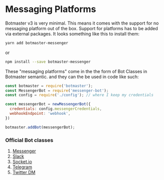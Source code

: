 # Messaging Platforms

Botmaster v3 is very minimal. This means it comes with the support for no messaging platform out of the box.
Support for platforms has to be added via external packages. It looks something like this to install them:

```bash
yarn add botmaster-messenger
```

or

```bash
npm install --save botmaster-messenger
```

These "messaging platforms" come in the the form of Bot Classes in Botmaster semantic. and they can the be used in code like such:

```js
const botmaster = require('botmaster');
const MessengerBot = require('messenger-bot');
const config = require('./config'); // where I keep my credentials

const messengerBot = newMessengerBot({
  credentials: config.messengerCredentials,
  webhookEndpoint: 'webhook',
})

botmaster.addBot(messengerBot);
```

### Official Bot classes

1. [Messenger](messenger.md)
2. [Slack](/slack.md)
3. [Socket.io](socket.io.md)
4. [Telegram](telegram.md)
5. [Twitter DM](twitter-dm.md)
